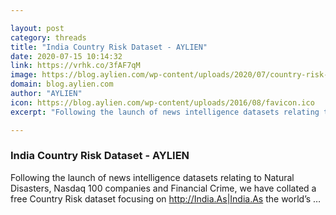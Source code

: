 ```yaml
---

layout: post
category: threads
title: "India Country Risk Dataset - AYLIEN"
date: 2020-07-15 10:14:32
link: https://vrhk.co/3fAF7qM
image: https://blog.aylien.com/wp-content/uploads/2020/07/country-risk-1-1024x843.png
domain: blog.aylien.com
author: "AYLIEN"
icon: https://blog.aylien.com/wp-content/uploads/2016/08/favicon.ico
excerpt: "Following the launch of news intelligence datasets relating to Natural Disasters, Nasdaq 100 companies and Financial Crime, we have collated a free Country Risk dataset focusing on <http://India.As|India.As> the world’s …"

---
```


### India Country Risk Dataset - AYLIEN

Following the launch of news intelligence datasets relating to Natural Disasters, Nasdaq 100 companies and Financial Crime, we have collated a free Country Risk dataset focusing on <http://India.As|India.As> the world’s …